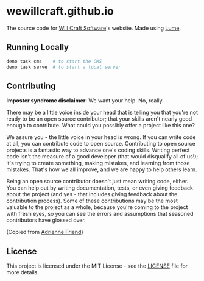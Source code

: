 # wewillcraft.github.io

The source code for [Will Craft Software](https://willcraft.software)'s website.
Made using [Lume](https://lume.land).

## Running Locally

```bash
deno task cms    # to start the CMS
deno task serve  # to start a local server
```

## Contributing

**Imposter syndrome disclaimer**: We want your help. No, really.

There may be a little voice inside your head that is telling you that you're not
ready to be an open source contributor; that your skills aren't nearly good
enough to contribute. What could you possibly offer a project like this one?

We assure you - the little voice in your head is wrong. If you can write code at
all, you can contribute code to open source. Contributing to open source
projects is a fantastic way to advance one's coding skills. Writing perfect code
isn't the measure of a good developer (that would disqualify all of us!); it's
trying to create something, making mistakes, and learning from those mistakes.
That's how we all improve, and we are happy to help others learn.

Being an open source contributor doesn't just mean writing code, either. You can
help out by writing documentation, tests, or even giving feedback about the
project (and yes - that includes giving feedback about the contribution
process). Some of these contributions may be the most valuable to the project as
a whole, because you're coming to the project with fresh eyes, so you can see
the errors and assumptions that seasoned contributors have glossed over.

(Copied from
[Adrienne Friend](https://github.com/adriennefriend/imposter-syndrome-disclaimer))

## License

This project is licensed under the MIT License - see the [LICENSE](LICENSE.md)
file for more details.
